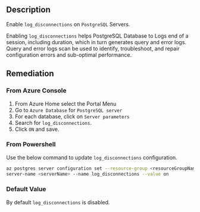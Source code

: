 ## Description

Enable `log_disconnections` on `PostgreSQL` Servers.

Enabling `log_disconnections` helps PostgreSQL Database to Logs end of a session, including duration, which in turn generates query and error logs. Query and error logs scan be used to identify, troubleshoot, and repair configuration errors and sub-optimal performance.

## Remediation

### From Azure Console

1. From Azure Home select the Portal Menu
2. Go to `Azure Database` for `PostgreSQL server`
3. For each database, click on `Server parameters`
4. Search for `log_disconnections`.
5. Click `ON` and save.

### From Powershell

Use the below command to update `log_disconnections` configuration.

```bash
az postgres server configuration set --resource-group <resourceGroupName> --
server-name <serverName> --name log_disconnections --value on
```

### Default Value

By default `log_disconnections` is disabled.